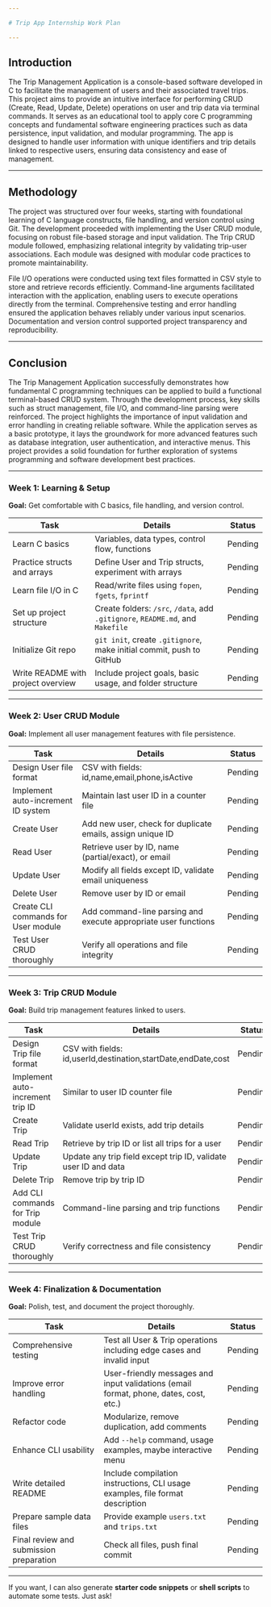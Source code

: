 ```yaml
---

# Trip App Internship Work Plan

---
```


## Introduction

The Trip Management Application is a console-based software developed in C to facilitate the management of users and their associated travel trips. This project aims to provide an intuitive interface for performing CRUD (Create, Read, Update, Delete) operations on user and trip data via terminal commands. It serves as an educational tool to apply core C programming concepts and fundamental software engineering practices such as data persistence, input validation, and modular programming. The app is designed to handle user information with unique identifiers and trip details linked to respective users, ensuring data consistency and ease of management.

---

## Methodology

The project was structured over four weeks, starting with foundational learning of C language constructs, file handling, and version control using Git. The development proceeded with implementing the User CRUD module, focusing on robust file-based storage and input validation. The Trip CRUD module followed, emphasizing relational integrity by validating trip-user associations. Each module was designed with modular code practices to promote maintainability.

File I/O operations were conducted using text files formatted in CSV style to store and retrieve records efficiently. Command-line arguments facilitated interaction with the application, enabling users to execute operations directly from the terminal. Comprehensive testing and error handling ensured the application behaves reliably under various input scenarios. Documentation and version control supported project transparency and reproducibility.

---

## Conclusion

The Trip Management Application successfully demonstrates how fundamental C programming techniques can be applied to build a functional terminal-based CRUD system. Through the development process, key skills such as struct management, file I/O, and command-line parsing were reinforced. The project highlights the importance of input validation and error handling in creating reliable software. While the application serves as a basic prototype, it lays the groundwork for more advanced features such as database integration, user authentication, and interactive menus. This project provides a solid foundation for further exploration of systems programming and software development best practices.

---

### Week 1: Learning & Setup

**Goal:** Get comfortable with C basics, file handling, and version control.

| Task                               | Details                                                                        | Status  |
| ---------------------------------- | ------------------------------------------------------------------------------ | ------- |
| Learn C basics                     | Variables, data types, control flow, functions                                 | Pending |
| Practice structs and arrays        | Define User and Trip structs, experiment with arrays                           | Pending |
| Learn file I/O in C                | Read/write files using `fopen`, `fgets`, `fprintf`                             | Pending |
| Set up project structure           | Create folders: `/src`, `/data`, add `.gitignore`, `README.md`, and `Makefile` | Pending |
| Initialize Git repo                | `git init`, create `.gitignore`, make initial commit, push to GitHub           | Pending |
| Write README with project overview | Include project goals, basic usage, and folder structure                       | Pending |

---

### Week 2: User CRUD Module

**Goal:** Implement all user management features with file persistence.

| Task                                | Details                                                         | Status  |
| ----------------------------------- | --------------------------------------------------------------- | ------- |
| Design User file format             | CSV with fields: id,name,email,phone,isActive                   | Pending |
| Implement auto-increment ID system  | Maintain last user ID in a counter file                         | Pending |
| Create User                         | Add new user, check for duplicate emails, assign unique ID      | Pending |
| Read User                           | Retrieve user by ID, name (partial/exact), or email             | Pending |
| Update User                         | Modify all fields except ID, validate email uniqueness          | Pending |
| Delete User                         | Remove user by ID or email                                      | Pending |
| Create CLI commands for User module | Add command-line parsing and execute appropriate user functions | Pending |
| Test User CRUD thoroughly           | Verify all operations and file integrity                        | Pending |

---

### Week 3: Trip CRUD Module

**Goal:** Build trip management features linked to users.

| Task                             | Details                                                         | Status  |
| -------------------------------- | --------------------------------------------------------------- | ------- |
| Design Trip file format          | CSV with fields: id,userId,destination,startDate,endDate,cost   | Pending |
| Implement auto-increment trip ID | Similar to user ID counter file                                 | Pending |
| Create Trip                      | Validate userId exists, add trip details                        | Pending |
| Read Trip                        | Retrieve by trip ID or list all trips for a user                | Pending |
| Update Trip                      | Update any trip field except trip ID, validate user ID and data | Pending |
| Delete Trip                      | Remove trip by trip ID                                          | Pending |
| Add CLI commands for Trip module | Command-line parsing and trip functions                         | Pending |
| Test Trip CRUD thoroughly        | Verify correctness and file consistency                         | Pending |

---

### Week 4: Finalization & Documentation

**Goal:** Polish, test, and document the project thoroughly.

| Task                                    | Details                                                                               | Status  |
| --------------------------------------- | ------------------------------------------------------------------------------------- | ------- |
| Comprehensive testing                   | Test all User & Trip operations including edge cases and invalid input                | Pending |
| Improve error handling                  | User-friendly messages and input validations (email format, phone, dates, cost, etc.) | Pending |
| Refactor code                           | Modularize, remove duplication, add comments                                          | Pending |
| Enhance CLI usability                   | Add `--help` command, usage examples, maybe interactive menu                          | Pending |
| Write detailed README                   | Include compilation instructions, CLI usage examples, file format description         | Pending |
| Prepare sample data files               | Provide example `users.txt` and `trips.txt`                                           | Pending |
| Final review and submission preparation | Check all files, push final commit                                                    | Pending |

---

If you want, I can also generate **starter code snippets** or **shell scripts** to automate some tests. Just ask!
